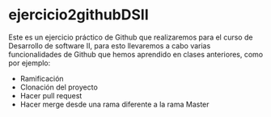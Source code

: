 # ejercicio2githubDSII

Este es un ejercicio práctico de Github que realizaremos para el curso de Desarrollo de software II, para esto llevaremos a cabo varias funcionalidades de Github que hemos aprendido en clases anteriores, como por ejemplo:

+ Ramificación
+ Clonación del proyecto
+ Hacer pull request
+ Hacer merge desde una rama diferente a la rama Master
